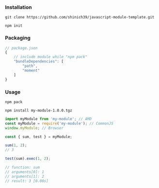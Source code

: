 ### Installation

```console
git clone https://github.com/shinich39/javascript-module-template.git
```

```console
npm init
```

### Packaging

```js
// package.json
{
	// include module while "npm pack"
	"bundleDependencies": [
		"path",
		"moment"
	]
}
```

### Usage

```console
npm pack
```

```console
npm install my-module-1.0.0.tgz
```

```js
import myModule from 'my-module'; // AMD
const myModule = require('my-module'); // CommonJS
window.myModule; // Browser
```

```js
const { sum, test } = myModule;

sum(1, 2);
// 3

test(sum).exec(1, 2);

// function: sum
// arguments[0]: 1
// arguments[1]: 2
// result: 3 [0.00s]
```